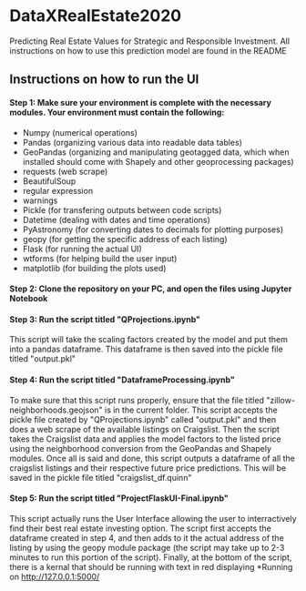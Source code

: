 # DataXRealEstate2020
Predicting Real Estate Values for Strategic and Responsible Investment. All instructions on how to use this prediction model are found in the README
## Instructions on how to run the UI
#### Step 1: Make sure your environment is complete with the necessary modules. Your environment must contain the following:
- Numpy (numerical operations)
- Pandas (organizing various data into readable data tables)
- GeoPandas (organizing and manipulating geotagged data, which when installed should come with Shapely and other geoprocessing   packages)
- requests (web scrape)
- BeautifulSoup 
- regular expression
- warnings
- Pickle (for transfering outputs between code scripts)
- Datetime (dealing with dates and time operations)
- PyAstronomy (for converting dates to decimals for plotting purposes)
- geopy (for getting the specific address of each listing)
- Flask (for running the actual UI)
- wtforms (for helping build the user input)
- matplotlib (for building the plots used)

#### Step 2: Clone the repository on your PC, and open the files using Jupyter Notebook

#### Step 3: Run the script titled "QProjections.ipynb"
This script will take the scaling factors created by the model and put them into a pandas dataframe. This dataframe is then saved into the pickle file titled "output.pkl"

#### Step 4: Run the script titled "DataframeProcessing.ipynb"
To make sure that this script runs properly, ensure that the file titled "zillow-neighborhoods.geojson" is in the current folder. This script accepts the pickle file created by "QProjections.ipynb" called "output.pkl" and then does a web scrape of the available listings on Craigslist. Then the script takes the Craigslist data and applies the model factors to the listed price using the neighborhood conversion from the GeoPandas and Shapely modules. Once all is said and done, this script outputs a dataframe of all the craigslist listings and their respective future price predictions. This will be saved in the pickle file titled "craigslist_df.quinn"

#### Step 5: Run the script titled "ProjectFlaskUI-Final.ipynb"
This script actually runs the User Interface allowing the user to interractively find their best real estate investing option. The script first accepts the dataframe created in step 4, and then adds to it the actual address of the listing by using the geopy module package (the script may take up to 2-3 minutes to run this portion of the script). Finally, at the bottom of the script, there is a kernal that should be running with text in red displaying *Running on http://127.0.0.1:5000/ 




